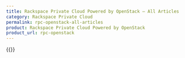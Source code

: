 ```yaml
---
title: Rackspace Private Cloud Powered by OpenStack – All Articles
category: Rackspace Private Cloud
permalink: rpc-openstack-all-articles
product: Rackspace Private Cloud Powered by OpenStack
product_url: rpc-openstack
---
```



{{<list product_url="rpc-openstack">}}
